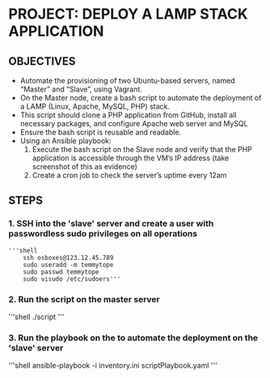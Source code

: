 # PROJECT: DEPLOY A LAMP STACK APPLICATION

## OBJECTIVES

* Automate the provisioning of two Ubuntu-based servers, named “Master” and “Slave”, using Vagrant.
* On the Master node, create a bash script to automate the deployment of a LAMP (Linux, Apache, MySQL, PHP) stack.
* This script should clone a PHP application from GitHub, install all necessary packages, and configure Apache web server and MySQL
* Ensure the bash script is reusable and readable.
* Using an Ansible playbook:
    1. Execute the bash script on the Slave node and verify that the PHP application is accessible through the VM’s IP address (take screenshot of this as evidence)
    2. Create a cron job to check the server’s uptime every 12am

## STEPS

### 1. SSH into the 'slave' server and create a user with passwordless sudo privileges on all operations

    '''shell
        ssh osboxes@123.12.45.789
        sudo useradd -m temmytope
        sudo passwd temmytope
        sudo visudo /etc/sudoers'''

### 2. Run the script on the master server

   '''shell
        ./script
   '''

### 3. Run the playbook on the to automate  the deployment on the 'slave' server

   '''shell
        ansible-playbook -i inventory.ini scriptPlaybook.yaml
   '''

